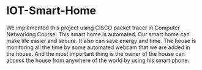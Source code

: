 # IOT-Smart-Home
We implemented this project using CISCO packet tracer in Computer Networking Course. This smart home is automated. Our smart home can make life easier and secure. It also can save energy and time. The house is monitoring all the time by some automated webcam that we are added in the house. And the most important thing is the owner of the house can access the house from anywhere of the world by using his smart phone.
